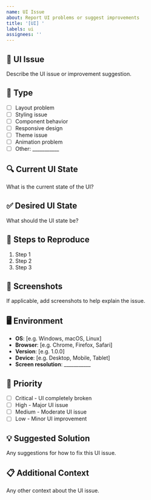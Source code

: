 ```yaml
---
name: UI Issue
about: Report UI problems or suggest improvements
title: '[UI] '
labels: ui
assignees: ''
---
```


## 🎨 UI Issue
Describe the UI issue or improvement suggestion.

## 🎯 Type
- [ ] Layout problem
- [ ] Styling issue
- [ ] Component behavior
- [ ] Responsive design
- [ ] Theme issue
- [ ] Animation problem
- [ ] Other: ___________

## 🔍 Current UI State
What is the current state of the UI?

## ✅ Desired UI State
What should the UI state be?

## 🔄 Steps to Reproduce
1. Step 1
2. Step 2
3. Step 3

## 📸 Screenshots
If applicable, add screenshots to help explain the issue.

## 🖥️ Environment
- **OS**: [e.g. Windows, macOS, Linux]
- **Browser**: [e.g. Chrome, Firefox, Safari]
- **Version**: [e.g. 1.0.0]
- **Device**: [e.g. Desktop, Mobile, Tablet]
- **Screen resolution**: ___________

## 🎯 Priority
- [ ] Critical - UI completely broken
- [ ] High - Major UI issue
- [ ] Medium - Moderate UI issue
- [ ] Low - Minor UI improvement

## 💡 Suggested Solution
Any suggestions for how to fix this UI issue.

## 📋 Additional Context
Any other context about the UI issue.
